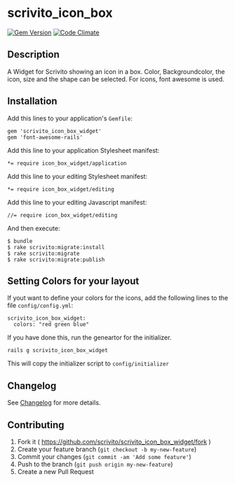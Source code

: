 # scrivito_icon_box

[![Gem Version](https://badge.fury.io/rb/scrivito_icon_box_widget.svg)](http://badge.fury.io/rb/scrivito_icon_box_widget)
[![Code Climate](https://codeclimate.com/github/Scrivito/scrivito_icon_box_widget/badges/gpa.svg)](https://codeclimate.com/github/Scrivito/scrivito_icon_box_widget)

## Description

A Widget for Scrivito showing an icon in a box. Color, Backgroundcolor, the icon, size and the shape can be selected. For icons, font awesome is used.

## Installation

Add this lines to your application's `Gemfile`:

    gem 'scrivito_icon_box_widget'
    gem 'font-awesome-rails'

Add this line to your application Stylesheet manifest:

    *= require icon_box_widget/application

Add this line to your editing Stylesheet manifest:

    *= require icon_box_widget/editing

Add this line to your editing Javascript manifest:

    //= require icon_box_widget/editing

And then execute:

    $ bundle
    $ rake scrivito:migrate:install
    $ rake scrivito:migrate
    $ rake scrivito:migrate:publish

## Setting Colors for your layout

If yout want to define your colors for the icons, add the following lines to the file `config/config.yml`:

    scrivito_icon_box_widget:
      colors: "red green blue"

If you have done this, run the geneartor for the initializer.

    rails g scrivito_icon_box_widget

This will copy the initializer script to `config/initializer`

## Changelog

See [Changelog](https://github.com/scrivito/scrivito_icon_box_widget/blob/master/CHANGELOG.md) for more details.

## Contributing

1. Fork it ( https://github.com/scrivito/scrivito_icon_box_widget/fork )
2. Create your feature branch (`git checkout -b my-new-feature`)
3. Commit your changes (`git commit -am 'Add some feature'`)
4. Push to the branch (`git push origin my-new-feature`)
5. Create a new Pull Request